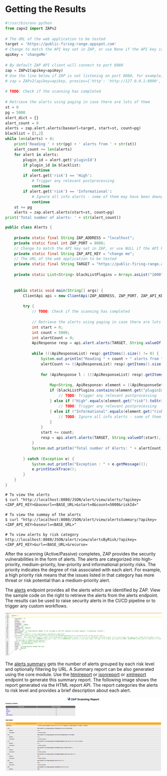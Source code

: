 # Getting the Results


```python
#!/usr/bin/env python
from zapv2 import ZAPv2

# The URL of the web application to be tested
target = 'https://public-firing-range.appspot.com'
# Change to match the API key set in ZAP, or use None if the API key is disabled
apiKey = 'changeMe'

# By default ZAP API client will connect to port 8080
zap = ZAPv2(apikey=apiKey)
# Use the line below if ZAP is not listening on port 8080, for example, if listening on port 8090
# zap = ZAPv2(apikey=apikey, proxies={'http': 'http://127.0.0.1:8090', 'https': 'http://127.0.0.1:8090'})

# TODO: Check if the scanning has completed

# Retrieve the alerts using paging in case there are lots of them
st = 0
pg = 5000
alert_dict = {}
alert_count = 0
alerts = zap.alert.alerts(baseurl=target, start=st, count=pg)
blacklist = [1,2]
while len(alerts) > 0:
    print('Reading ' + str(pg) + ' alerts from ' + str(st))
    alert_count += len(alerts)
    for alert in alerts:
        plugin_id = alert.get('pluginId')
        if plugin_id in blacklist:
            continue
        if alert.get('risk') == 'High':
            # Trigger any relevant postprocessing
            continue
        if alert.get('risk') == 'Informational':
            # Ignore all info alerts - some of them may have been downgraded by security annotations
            continue
    st += pg
    alerts = zap.alert.alerts(start=st, count=pg)
print('Total number of alerts: ' + str(alert_count))
```

```java
public class Alerts {

    private static final String ZAP_ADDRESS = "localhost";
    private static final int ZAP_PORT = 8080;
    // Change to match the API key set in ZAP, or use NULL if the API key is disabled
    private static final String ZAP_API_KEY = "change me";
    // The URL of the web application to be tested
    private static final String TARGET = "https://public-firing-range.appspot.com";

    private static List<String> blackListPlugins = Arrays.asList("1000", "1025");


    public static void main(String[] args) {
        ClientApi api = new ClientApi(ZAP_ADDRESS, ZAP_PORT, ZAP_API_KEY);

        try {
            // TODO: Check if the scanning has completed

            // Retrieve the alerts using paging in case there are lots of them
            int start = 0;
            int count = 5000;
            int alertCount = 0;
            ApiResponse resp = api.alert.alerts(TARGET, String.valueOf(start), String.valueOf(count), null);

            while (((ApiResponseList) resp).getItems().size() != 0) {
                System.out.println("Reading " + count + " alerts from " + start);
                alertCount += ((ApiResponseList) resp).getItems().size();

                for (ApiResponse l : (((ApiResponseList) resp).getItems())) {

                    Map<String, ApiResponse> element = ((ApiResponseSet) l).getValuesMap();
                    if (blackListPlugins.contains(element.get("pluginId").toString())) {
                        // TODO: Trigger any relevant postprocessing
                    } else if ("High".equals(element.get("risk").toString())) {
                        // TODO: Trigger any relevant postprocessing
                    } else if ("Informational".equals(element.get("risk").toString())) {
                        // TODO: Ignore all info alerts - some of them may have been downgraded by security annotations
                    }
                }
                start += count;
                resp = api.alert.alerts(TARGET, String.valueOf(start), String.valueOf(count), null);
            }
            System.out.println("Total number of Alerts: " + alertCount);

        } catch (Exception e) {
            System.out.println("Exception : " + e.getMessage());
            e.printStackTrace();
        }
    }
}
```

```shell
# To view the alerts
$ curl "http://localhost:8080/JSON/alert/view/alerts/?apikey=<ZAP_API_KEY>&baseurl=<BASE_URL>&start=0&count=5000&riskId="

# To view the summay of the alerts
$ curl "http://localhost:8080/JSON/alert/view/alertsSummary/?apikey=<ZAP_API_KEY>baseurl=<BASE_URL>"

# To view alerts by risk category
http://localhost:8080/JSON/alert/view/alertsByRisk/?apikey=<ZAP_API_KEY>&url=<BASE_URL>&recurse=
```

After the scanning (Active/Passive) completes, ZAP provides the security vulnerabilities in the form of alerts. The alerts
are categorized into high-priority, medium-priority, low-priority and informational priority risks. The priority indicates the degree of risk associated with each alert. 
For example, a high priority risk means that the issues listed in that category has more threat or risk potential than a medium-priority alert.
 
The [alerts](#alertviewalerts) endpoint provides all the alerts which are identified by ZAP. View the sample code on the right to retrieve the 
alerts from the alerts endpoint. The results can be used to raise security alerts in the CI/CD pipeline or to trigger any custom workflows. 

![alert_sample](../images/alerts_results.png)

The [alerts summary](#alertviewalertssummary) gets the number of alerts grouped by each risk level and optionally filtering by URL.
A Summary report can be also generated using the core module. Use the [htmlreport](#coreotherhtmlreport) 
or [jsonreport](#coreotherjsonreport) or [xmlreport](#coreotherxmlreport) endpoint to generate this summary report. 
The following image shows the report generated via the HTML report API. The report categories the alerts to risk level 
and provides a brief description about each alert. 

![html report](../images/report_html.png)
